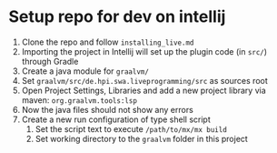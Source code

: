 # Setup repo for dev on intellij

1. Clone the repo and follow `installing_live.md`
2. Importing the project in Intellij will set up the plugin code (in `src/`) through Gradle
3. Create a java module for `graalvm/`
4. Set `graalvm/src/de.hpi.swa.liveprogramming/src` as sources root
5. Open Project Settings, Libraries and add a new project library via maven: `org.graalvm.tools:lsp`
6. Now the java files should not show any errors
7. Create a new run configuration of type shell script
   1. Set the script text to execute `/path/to/mx/mx build`
   2. Set working directory to the `graalvm` folder in this project
